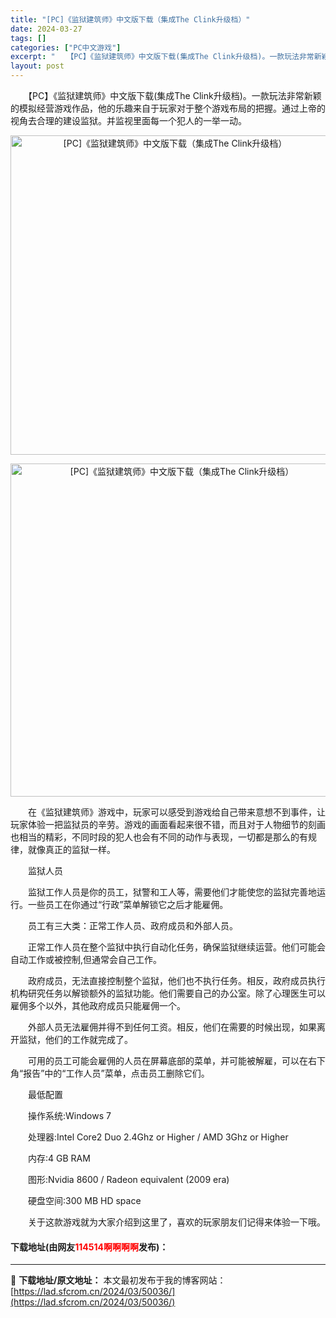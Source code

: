 ```yaml
---
title: "[PC]《监狱建筑师》中文版下载（集成The Clink升级档）"
date: 2024-03-27
tags: []
categories: ["PC中文游戏"]
excerpt: "　　【PC】《监狱建筑师》中文版下载(集成The Clink升级档)。一款玩法非常新颖的模拟经营游戏作品，他的乐趣来自于玩家对于整个游戏布局的把握。通过上帝的视角去合理的建设监狱。并监视里面每一个犯人的一举一动。 　　在《监狱建筑师》游戏中，玩家可以感受到游戏给自己带来意想不到事件，让玩家体验一把监&hellip;"
layout: post
---
```


 <p>　　【PC】《监狱建筑师》中文版下载(集成The Clink升级档)。一款玩法非常新颖的模拟经营游戏作品，他的乐趣来自于玩家对于整个游戏布局的把握。通过上帝的视角去合理的建设监狱。并监视里面每一个犯人的一举一动。</p> <p align="center"><img align="" border="0" src="https://lad.sfcrom.cn/wp-content/uploads/2024/03/20240327_66036d7239697.webp" width="511" alt="[PC]《监狱建筑师》中文版下载（集成The Clink升级档）" /></p> <p align="center"><img align="" border="0" src="https://lad.sfcrom.cn/wp-content/uploads/2024/03/20240327_66036d729debc.webp" width="533" alt="[PC]《监狱建筑师》中文版下载（集成The Clink升级档）" /></p> <p>　　在《监狱建筑师》游戏中，玩家可以感受到游戏给自己带来意想不到事件，让玩家体验一把监狱员的辛劳。游戏的画面看起来很不错，而且对于人物细节的刻画也相当的精彩，不同时段的犯人也会有不同的动作与表现，一切都是那么的有规律，就像真正的监狱一样。</p> <p>　　监狱人员</p> <p>　　监狱工作人员是你的员工，狱警和工人等，需要他们才能使您的监狱完善地运行。一些员工在你通过&ldquo;行政&rdquo;菜单解锁它之后才能雇佣。</p> <p>　　员工有三大类：正常工作人员、政府成员和外部人员。</p> <p>　　正常工作人员在整个监狱中执行自动化任务，确保监狱继续运营。他们可能会自动工作或被控制,但通常会自己工作。</p> <p>　　政府成员，无法直接控制整个监狱，他们也不执行任务。相反，政府成员执行机构研究任务以解锁额外的监狱功能。他们需要自己的办公室。除了心理医生可以雇佣多个以外，其他政府成员只能雇佣一个。</p> <p>　　外部人员无法雇佣并得不到任何工资。相反，他们在需要的时候出现，如果离开监狱，他们的工作就完成了。</p> <p>　　可用的员工可能会雇佣的人员在屏幕底部的菜单，并可能被解雇，可以在右下角&ldquo;报告&rdquo;中的&ldquo;工作人员&rdquo;菜单，点击员工删除它们。</p> <p>　　最低配置</p> <p>　　操作系统:Windows 7</p> <p>　　处理器:Intel Core2 Duo 2.4Ghz or Higher / AMD 3Ghz or Higher</p> <p>　　内存:4 GB RAM</p> <p>　　图形:Nvidia 8600 / Radeon equivalent (2009 era)</p> <p>　　硬盘空间:300 MB HD space</p> <p>　　关于这款游戏就为大家介绍到这里了，喜欢的玩家朋友们记得来体验一下哦。</p> <p><h4>下载地址(由网友<font color="red">114514啊啊啊啊</font>发布)：</h4></p> 

---
📖 **下载地址/原文地址：** 本文最初发布于我的博客网站：[https://lad.sfcrom.cn/2024/03/50036/](https://lad.sfcrom.cn/2024/03/50036/)
